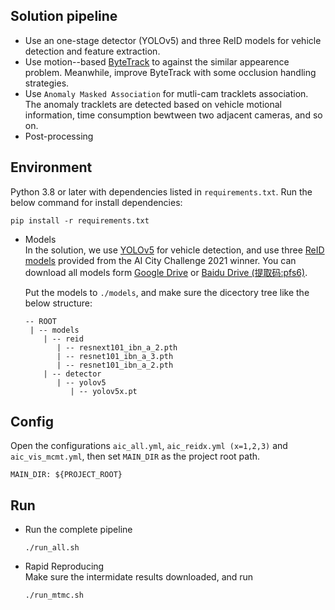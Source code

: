 ## Solution pipeline
* Use an one-stage detector (YOLOv5) and three ReID models for vehicle detection and feature extraction.
* Use motion--based [ByteTrack](https://github.com/ifzhang/ByteTrack) to against the similar appearence problem. Meanwhile, improve ByteTrack with some occlusion handling strategies.  
* Use `Anomaly Masked Association` for mutli-cam tracklets association. The anomaly tracklets are detected based on vehicle motional information, time consumption bewtween two adjacent cameras, and so on.  
* Post-processing

## Environment
Python 3.8 or later with dependencies listed in `requirements.txt`. Run the below command for install dependencies:

```
pip install -r requirements.txt
```


* Models  
    In the solution, we use [YOLOv5](https://github.com/ultralytics/yolov5)  for vehicle detection, and use three [ReID models](https://github.com/LCFractal/AIC21-MTMC) provided from the AI City Challenge 2021 winner. You can download all models form [Google Drive](https://drive.google.com/drive/folders/1WVRH_4d0Gwad3_SaDNI8oZ2xqbBW1BUj?usp=sharing) or [Baidu Drive (提取码:pfs6)](https://pan.baidu.com/s/1RsqcH2jRR9GMpMWDbKGJyA).  
    
    Put the models to `./models`, and make sure the dicectory tree like the below structure:  
    ```
    -- ROOT
     | -- models
        | -- reid
           | -- resnext101_ibn_a_2.pth
           | -- resnet101_ibn_a_3.pth
           | -- resnet101_ibn_a_2.pth
        | -- detector
           | -- yolov5
              | -- yolov5x.pt
    ```

## Config
Open the configurations `aic_all.yml`, `aic_reidx.yml (x=1,2,3)` and `aic_vis_mcmt.yml`, then set  `MAIN_DIR` as the project root path.  
```
MAIN_DIR: ${PROJECT_ROOT}
```


## Run
* Run the complete pipeline  
  ```
  ./run_all.sh
  ```

* Rapid Reproducing  
    Make sure the intermidate results downloaded, and run 
    ```
    ./run_mtmc.sh
    ```
